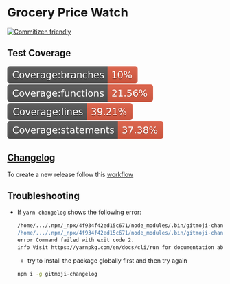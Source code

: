 #  Grocery Price Watch

[![Commitizen friendly](https://img.shields.io/badge/commitizen-friendly-brightgreen.svg)](http://commitizen.github.io/cz-cli/)

## Test Coverage
![](./__badges__/badge-branches.svg)
![](./__badges__/badge-functions.svg)
![](./__badges__/badge-lines.svg)
![](./__badges__/badge-statements.svg)

## [Changelog](./CHANGELOG.md)

To create a new release follow this [workflow](https://docs.gitmoji-changelog.dev/#/?id=workflow)

## Troubleshooting

- If `yarn changelog` shows the following error:
  ```bash
  /home/.../.npm/_npx/4f934f42ed15c671/node_modules/.bin/gitmoji-changelog: linha 1: erro de sintaxe próximo ao token inesperado `('
  /home/.../.npm/_npx/4f934f42ed15c671/node_modules/.bin/gitmoji-changelog: linha 1: `const semver = require('semver')'
  error Command failed with exit code 2.
  info Visit https://yarnpkg.com/en/docs/cli/run for documentation about this command.
  ```
  - try to install the package globally first and then try again
  ```bash
  npm i -g gitmoji-changelog
  ```